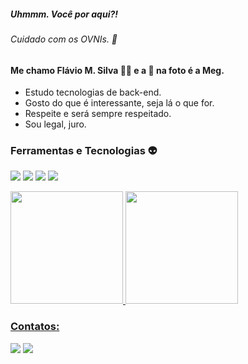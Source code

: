 ##### Uhmmm. Você por aqui?! 
###### Cuidado com os OVNIs. 👾

#### Me chamo Flávio M. Silva 🏳️‍🌈 e a 🐶 na foto é a Meg.

- Estudo tecnologias de back-end.
- Gosto do que é interessante, seja lá o que for.
- Respeite e será sempre respeitado.
- Sou legal, juro.

### Ferramentas e Tecnologias 👽

<img loading="lazy" src="https://img.shields.io/badge/Git-F05032.svg?style=for-the-badge&logo=Git&logoColor=white"/> <img loading="lazy" src="https://img.shields.io/badge/JavaScript-F7DF1E.svg?style=for-the-badge&logo=JavaScript&logoColor=black"/> <img loading="lazy" src="https://img.shields.io/badge/Node.js-339933.svg?style=for-the-badge&logo=nodedotjs&logoColor=white"/> <img loading="lazy" src="https://img.shields.io/badge/PostgreSQL-4169E1.svg?style=for-the-badge&logo=PostgreSQL&logoColor=white"/>


<div>
<a href="https://github.com/flavioms86">
<img loading="lazy" height="180em" src="https://github-readme-stats.vercel.app/api/top-langs/?username=flavioms86&layout=compact&langs_count=7&theme=dracula"/>
<img loading="lazy" height="180em" src="https://github-readme-stats.vercel.app/api?username=flavioms86&show_icons=true&theme=dracula&include_all_commits=true&count_private=true"/>
</div>
          


### Contatos:

<div>

<a href = "mailto:flavioms86@hotmail.com"><img loading="lazy" src="https://img.shields.io/badge/Microsoft%20Outlook-0078D4.svg?style=for-the-badge&logo=Microsoft-Outlook&logoColor=white" target="_blank"></a>
<a href="https://www.linkedin.com/in/flaviomsilva" target="_blank"><img loading="lazy" src="https://img.shields.io/badge/LinkedIn-0A66C2.svg?style=for-the-badge&logo=LinkedIn&logoColor=white" target="_blank"></a>   
</div>

          
<!--
**flavioms86/flavioms86** is a ✨ _special_ ✨ repository because its `README.md` (this file) appears on your GitHub profile.

Here are some ideas to get you started:

- 🔭 I’m currently working on ...
- 🌱 I’m currently learning ...
- 👯 I’m looking to collaborate on ...
- 🤔 I’m looking for help with ...
- 💬 Ask me about ...
- 📫 How to reach me: ...
- 😄 Pronouns: ...
- ⚡ Fun fact: ...
-->
